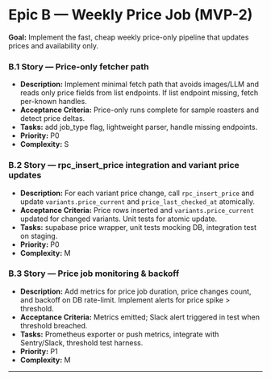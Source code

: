 # Epic B — Weekly Price Job (MVP-2)

**Goal:** Implement the fast, cheap weekly price-only pipeline that updates prices and availability only.

### B.1 Story — Price-only fetcher path

* **Description:** Implement minimal fetch path that avoids images/LLM and reads only price fields from list endpoints. If list endpoint missing, fetch per-known handles.
* **Acceptance Criteria:** Price-only runs complete for sample roasters and detect price deltas.
* **Tasks:** add job\_type flag, lightweight parser, handle missing endpoints.
* **Priority:** P0
* **Complexity:** S

### B.2 Story — rpc\_insert\_price integration and variant price updates

* **Description:** For each variant price change, call `rpc_insert_price` and update `variants.price_current` and `price_last_checked_at` atomically.
* **Acceptance Criteria:** Price rows inserted and `variants.price_current` updated for changed variants. Unit tests for atomic update.
* **Tasks:** supabase price wrapper, unit tests mocking DB, integration test on staging.
* **Priority:** P0
* **Complexity:** M

### B.3 Story — Price job monitoring & backoff

* **Description:** Add metrics for price job duration, price changes count, and backoff on DB rate-limit. Implement alerts for price spike > threshold.
* **Acceptance Criteria:** Metrics emitted; Slack alert triggered in test when threshold breached.
* **Tasks:** Prometheus exporter or push metrics, integrate with Sentry/Slack, threshold test harness.
* **Priority:** P1
* **Complexity:** M

---
